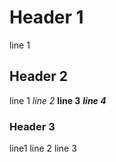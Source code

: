 # Header 1

line 1

## Header 2

line 1
*line 2*
**line 3**
***line 4***

### Header 3

line1
line 2
line 3